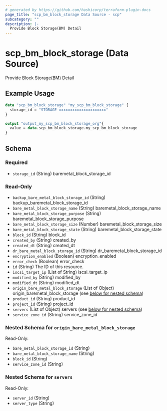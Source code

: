 ```yaml
---
# generated by https://github.com/hashicorp/terraform-plugin-docs
page_title: "scp_bm_block_storage Data Source - scp"
subcategory: ""
description: |-
  Provide Block Storage(BM) Detail
---
```


# scp_bm_block_storage (Data Source)

Provide Block Storage(BM) Detail

## Example Usage

```terraform
data "scp_bm_block_storage" "my_scp_bm_block_storage" {
  storage_id = "STORAGE-xxxxxxxxxxxxxxxxxxxxx"
}

output "output_my_scp_bm_block_storage_org"{
  value = data.scp_bm_block_storage.my_scp_bm_block_storage
}
```

<!-- schema generated by tfplugindocs -->
## Schema

### Required

- `storage_id` (String) baremetal_block_storage_id

### Read-Only

- `backup_bare_metal_block_storage_id` (String) backup_baremetal_block_storage_id
- `bare_metal_block_storage_name` (String) baremetal_block_storage_name
- `bare_metal_block_storage_purpose` (String) baremetal_block_storage_purpose
- `bare_metal_block_storage_size` (Number) baremetal_block_storage_size
- `bare_metal_block_storage_state` (String) baremetal_block_storage_state
- `block_id` (String) block_id
- `created_by` (String) created_by
- `created_dt` (String) created_dt
- `dr_bare_metal_block_storage_id` (String) dr_baremetal_block_storage_id
- `encryption_enabled` (Boolean) encryption_enabled
- `error_check` (Boolean) error_check
- `id` (String) The ID of this resource.
- `iscsi_target_ip` (List of String) iscsi_target_ip
- `modified_by` (String) modified_by
- `modified_dt` (String) modified_dt
- `origin_bare_metal_block_storage` (List of Object) origin_baremetal_block_storage (see [below for nested schema](#nestedatt--origin_bare_metal_block_storage))
- `product_id` (String) product_id
- `project_id` (String) project_id
- `servers` (List of Object) servers (see [below for nested schema](#nestedatt--servers))
- `service_zone_id` (String) service_zone_id

<a id="nestedatt--origin_bare_metal_block_storage"></a>
### Nested Schema for `origin_bare_metal_block_storage`

Read-Only:

- `bare_metal_block_storage_id` (String)
- `bare_metal_block_storage_name` (String)
- `block_id` (String)
- `service_zone_id` (String)


<a id="nestedatt--servers"></a>
### Nested Schema for `servers`

Read-Only:

- `server_id` (String)
- `server_type` (String)


